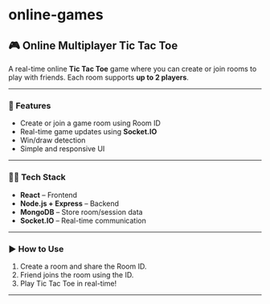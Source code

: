 ﻿# online-games


## 🎮 Online Multiplayer Tic Tac Toe

A real-time online **Tic Tac Toe** game where you can create or join rooms to play with friends. Each room supports **up to 2 players**.

---

### 🚀 Features

- Create or join a game room using Room ID
- Real-time game updates using **Socket.IO**
- Win/draw detection
- Simple and responsive UI

---

### 🧑‍💻 Tech Stack

- **React** – Frontend
- **Node.js + Express** – Backend
- **MongoDB** – Store room/session data
- **Socket.IO** – Real-time communication

---

### ▶️ How to Use

1. Create a room and share the Room ID.
2. Friend joins the room using the ID.
3. Play Tic Tac Toe in real-time!

---



